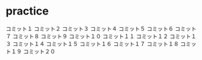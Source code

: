 # practice
コミット１
コミット２
コミット３
コミット４
コミット５
コミット６
コミット７
コミット８
コミット９
コミット１０
コミット１１
コミット１２
コミット１３
コミット１４
コミット１５
コミット１６
コミット１７
コミット１８
コミット１９
コミット２０
